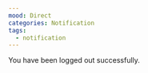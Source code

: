 ```yaml
---
mood: Direct
categories: Notification
tags:
  - notification
---
```

You have been logged out successfully.